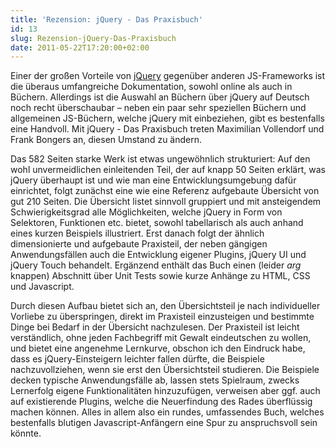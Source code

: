 ```yaml
---
title: 'Rezension: jQuery - Das Praxisbuch'
id: 13
slug: Rezension-jQuery-Das-Praxisbuch
date: 2011-05-22T17:20:00+02:00
---
```


Einer der großen Vorteile von [jQuery](http://jquery.com) gegenüber anderen JS\-Frameworks ist die überaus umfangreiche Dokumentation, sowohl online als auch in Büchern. Allerdings ist die Auswahl an Büchern über jQuery auf Deutsch noch recht überschaubar – neben ein paar sehr speziellen Büchern und allgemeinen JS-Büchern, welche jQuery mit einbeziehen, gibt es bestenfalls eine Handvoll. Mit jQuery - Das Praxisbuch treten Maximilian Vollendorf und Frank Bongers an, diesen Umstand zu ändern.

Das 582 Seiten starke Werk ist etwas ungewöhnlich strukturiert: Auf den wohl unvermeidlichen einleitenden Teil, der auf knapp 50 Seiten erklärt, was jQuery überhaupt ist und wie man eine Entwicklungsumgebung dafür einrichtet, folgt zunächst eine wie eine Referenz aufgebaute Übersicht von gut 210 Seiten. Die Übersicht listet sinnvoll gruppiert und mit ansteigendem Schwierigkeitsgrad alle Möglichkeiten, welche jQuery in Form von Selektoren, Funktionen etc. bietet, sowohl tabellarisch als auch anhand eines kurzen Beispiels illustriert. Erst danach folgt der ähnlich dimensionierte und aufgebaute Praxisteil, der neben gängigen Anwendungsfällen auch die Entwicklung eigener Plugins, jQuery UI und jQuery Touch behandelt. Ergänzend enthält das Buch einen (leider _arg_ knappen) Abschnitt über Unit Tests sowie kurze Anhänge zu HTML, CSS und Javascript.

Durch diesen Aufbau bietet sich an, den Übersichtsteil je nach individueller Vorliebe zu überspringen, direkt im Praxisteil einzusteigen und bestimmte Dinge bei Bedarf in der Übersicht nachzulesen. Der Praxisteil ist leicht verständlich, ohne jeden Fachbegriff mit Gewalt eindeutschen zu wollen, und bietet eine angenehme Lernkurve, obschon ich den Eindruck habe, dass es jQuery\-Einsteigern leichter fallen dürfte, die Beispiele nachzuvollziehen, wenn sie erst den Übersichtsteil studieren. Die Beispiele decken typische Anwendungsfälle ab, lassen stets Spielraum, zwecks Lernerfolg eigene Funktionalitäten hinzuzufügen, verweisen aber ggf. auch auf existierende Plugins, welche die Neuerfindung des Rades überflüssig machen können. Alles in allem also ein rundes, umfassendes Buch, welches bestenfalls blutigen Javascript\-Anfängern eine Spur zu anspruchsvoll sein könnte.

